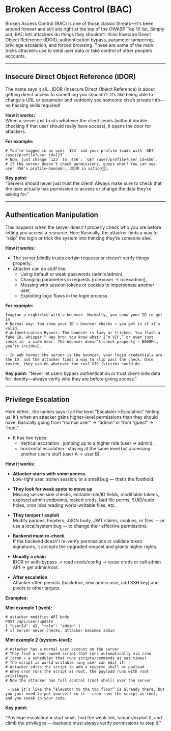 # Broken Access Control (BAC)

Broken Access Control (BAC) is one of those classic threats—it's been around forever and still sits right at the top of the OWASP Top 10 list. Simply put, BAC lets attackers do things they shouldn’t: think Insecure Direct Object Reference (IDOR), authentication bypass, parameter tampering, privilege escalation, and forced browsing. These are some of the main tricks attackers use to steal user data or take control of other people’s accounts.

---

## Insecure Direct Object Reference (IDOR)

The name says it all... IDOR (Insecure Direct Object Reference) is about getting direct access to something you shouldn't. It’s like being able to change a URL or parameter and suddenly see someone else’s private info—no hacking skills required!

**How it works:**  
When a server just trusts whatever the client sends (without double-checking if that user should really have access), it opens the door for attackers. 

**For example:**  
```
# You’re logged in as user `123` and your profile loads with `GET /user/profile?user_id=123`.
# Now, just change `123` to `456`: `GET /user/profile?user_id=456`.
# If the server doesn’t check permissions, guess what? You can see user 456’s profile—boooom💥, IDOR in action🚨🔫.
```
**Key point:**  
"Servers should never just trust the client! Always make sure to check that the user actually has permission to access or change the data they’re asking for."

---

## Authentication Manipulation

This happens when the server doesn't properly check who you are before letting you access a resource. Here Basically, the attacker finds a way to “skip” the login or trick the system into thinking they’re someone else.

**How it works:**
- The server blindly trusts certain requests or doesn’t verify things properly.
- Attacker can do stuff like:
  - Using default or weak passwords (admin/admin),
  - Changing parameters in requests (role=user → role=admin),
  - Messing with session tokens or cookies to impersonate another user,
  - Exploiting logic flaws in the login process.

**For example:**
```
Imagine a nightclub with a bouncer. Normally, you show your ID to get in.
# Normal way: You show your ID → bouncer checks → you get in if it’s valid.
# Authentication Bypass: The bouncer is lazy or tricked. You flash a fake ID, whisper “ Hey bro! You know what? I’m VIP,” or even just sneak in  a side door. The bouncer doesn’t check properly → B000M💥, you’re inside💀🤖.

- In web terms: the server is the bouncer, your login credentials are the ID, and the attacker finds a way to slip past the check. Once inside, they can do whatever the real VIP (victim) could do.
```
**Key point:**
"Never let users bypass authentication or trust client-side data for identity—always verify who they are before giving access."

---

## Privilege Escalation

Here either.. the names says it all the term "Escalater->Escalation" hinting us, It’s when an attacker gains higher-level permissions than they should have. Basically going from “normal user” -> “admin” or from “guest” -> “root.”
- It has two types:
  - Vertical escalation : jumping up to a higher role (user -> admin).
  - horizontal escalation : staying at the same level but accessing another user’s stuff (user A -> user B).

**How it works:**

- **Attacker starts with some access**  
  Low-right user, stolen session, or a small bug — that’s the foothold.

- **They look for weak spots to move up**  
  Missing server-side checks, editable role/ID fields, modifiable tokens, exposed admin endpoints, leaked creds, bad file perms, SUID/sudo holes, cron jobs reading world-writable files, etc.

- **They tamper / exploit**  
  Modify params, headers, JSON body, JWT claims, cookies, or files — or use a local/system bug — to change their effective permissions.

- **Backend must re-check**  
  If the backend doesn’t re-verify permissions or validate token signatures, it accepts the upgraded request and grants higher rights.

- **Usually a chain**  
  IDOR or auth-bypass → read creds/config → reuse creds or call admin API → get admin/root.

- **After escalation**  
  Attacker often persists (backdoor, new admin user, add SSH key) and pivots to other targets.

**Examples:**

**Mini example 1 (web):**
```http
# attacker modifies API body
POST /api/user/update
{ "userId": 42, "role": "admin" }
# if server never checks, attacker becomes admin
```
**Mini example 2 (system-level):**
```
# Attacker has a normal user account on the server
# They find a root-owned script that runs automatically via cron
# (cron = a scheduler that runs scripts/commands at set times)
# The script is world-writable (any user can edit it)
# Attacker edits the script to add a reverse shell or payload
# When cron runs the script as root, the payload runs with root privileges
# Now the attacker has full control (root shell) over the server

 - See it’s like the “elevator to the top floor” is already there, but you just need to put yourself in it — cron runs the script as root, and you sneak in your code.
```
**Key point:**

"Privilege escalation = start small, find the weak link, tamper/exploit it, and climb the privileges — backend must always verify permissions to stop it."